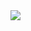 <img src="https://capsule-render.vercel.app/api?type=cylinder&color=auto&height=300&section=header&text=Jang%20Hub&fontSize=90" />
<img src=""https://img.shields.io/badge/Python-3776AB?style=flat-square&logo=Python&logoColor=white"/>
